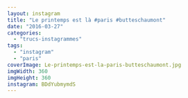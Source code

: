 ```yaml
---
layout: instagram
title: "Le printemps est là #paris #butteschaumont"
date: "2016-03-27"
categories: 
  - "trucs-instagrammes"
tags: 
  - "instagram"
  - "paris"
coverImage: Le-printemps-est-la-paris-butteschaumont.jpg
imgWidth: 360
imgHeight: 360
instagram: BDdYubmymdS
---
```


